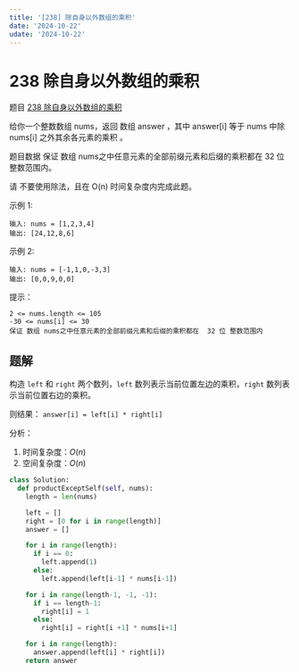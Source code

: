 ```yaml
---
title: '[238] 除自身以外数组的乘积'
date: '2024-10-22'
udate: '2024-10-22'
---
```

# 238 除自身以外数组的乘积
题目 [238 除自身以外数组的乘积](https://leetcode.cn/problems/product-of-array-except-self/description/)

给你一个整数数组 nums，返回 数组 answer ，其中 answer[i] 等于 nums 中除 nums[i] 之外其余各元素的乘积 。

题目数据 保证 数组 nums之中任意元素的全部前缀元素和后缀的乘积都在  32 位 整数范围内。

请 不要使用除法，且在 O(n) 时间复杂度内完成此题。



示例 1:
```
输入: nums = [1,2,3,4]
输出: [24,12,8,6]
```
示例 2:
```
输入: nums = [-1,1,0,-3,3]
输出: [0,0,9,0,0]
```

提示：
```
2 <= nums.length <= 105
-30 <= nums[i] <= 30
保证 数组 nums之中任意元素的全部前缀元素和后缀的乘积都在  32 位 整数范围内
```

## 题解
构造 `left` 和 `right` 两个数列，`left` 数列表示当前位置左边的乘积，`right` 数列表示当前位置右边的乘积。

则结果： `answer[i] = left[i] * right[i]`

分析：
1. 时间复杂度：$O(n)$
2. 空间复杂度：$O(n)$

```py
class Solution:
  def productExceptSelf(self, nums):
    length = len(nums)

    left = []
    right = [0 for i in range(length)]
    answer = []

    for i in range(length):
      if i == 0:
        left.append(1)
      else:
        left.append(left[i-1] * nums[i-1])

    for i in range(length-1, -1, -1):
      if i == length-1:
        right[i] = 1
      else:
        right[i] = right[i +1] * nums[i+1]

    for i in range(length):
      answer.append(left[i] * right[i])
    return answer



```
